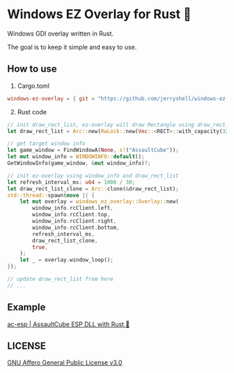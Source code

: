 # Windows EZ Overlay for Rust 🦀

Windows GDI overlay written in Rust.

The goal is to keep it simple and easy to use.

## How to use

1. Cargo.toml

```toml
windows-ez-overlay = { git = "https://github.com/jerryshell/windows-ez-overlay.git" }
```

2. Rust code

```rust
// init draw_rect_list, ez-overlay will draw Rectangle using draw_rect_list
let draw_rect_list = Arc::new(RwLock::new(Vec::<RECT>::with_capacity(32)));

// get target window info
let game_window = FindWindowA(None, s!("AssaultCube"));
let mut window_info = WINDOWINFO::default();
GetWindowInfo(game_window, &mut window_info)?;

// init ez-overlay using window_info and draw_rect_list
let refresh_interval_ms: u64 = 1000 / 30;
let draw_rect_list_clone = Arc::clone(&draw_rect_list);
std::thread::spawn(move || {
    let mut overlay = windows_ez_overlay::Overlay::new(
        window_info.rcClient.left,
        window_info.rcClient.top,
        window_info.rcClient.right,
        window_info.rcClient.bottom,
        refresh_interval_ms,
        draw_rect_list_clone,
        true,
    );
    let _ = overlay.window_loop();
});

// update draw_rect_list from here
// ...
```

## Example

[ac-esp | AssaultCube ESP DLL with Rust 🦀](https://github.com/jerryshell/ac-esp)

## LICENSE

[GNU Affero General Public License v3.0](https://choosealicense.com/licenses/agpl-3.0/)
